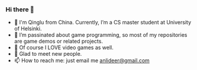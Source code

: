 ### Hi there 👋

- 🌱 I'm Qinglu from China. Currently, I’m a CS master student at University of Helsinki.
- 🔭 I’m passinated about game programming, so most of my repositories are game demos or related projects.
- 👻 Of course I LOVE video games as well.
- 👯 Glad to meet new people. 
- 📫 How to reach me: just email me anlideer@gmail.com


<!--
**anlideer/anlideer** is a ✨ _special_ ✨ repository because its `README.md` (this file) appears on your GitHub profile.

Here are some ideas to get you started:

- 🔭 I’m currently working on ...
- 🌱 I’m currently learning ...
- 👯 I’m looking to collaborate on ...
- 🤔 I’m looking for help with ...
- 💬 Ask me about ...
- 📫 How to reach me: ...
- 😄 Pronouns: ...
- ⚡ Fun fact: ...
-->
